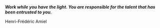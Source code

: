 _**Work while you have the light. You are responsible for the talent that has been entrusted to you.**_

Henri-Frédéric Amiel